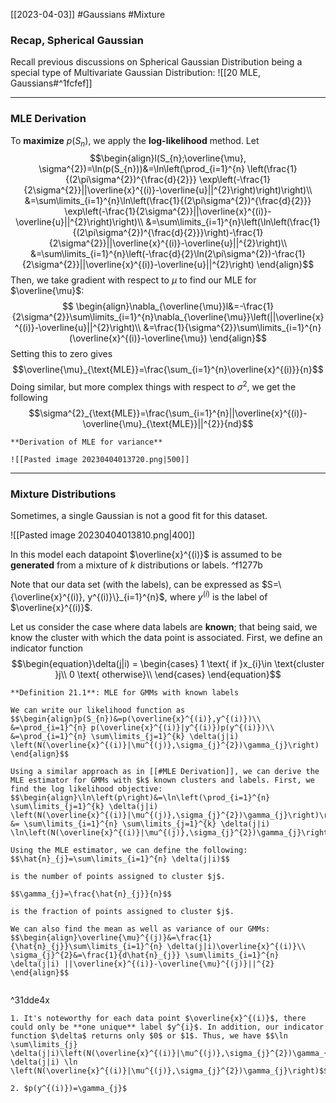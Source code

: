 [[2023-04-03]] #Gaussians #Mixture

### Recap, Spherical Gaussian
Recall previous discussions on Spherical Gaussian Distribution being a special type of Multivariate Gaussian Distribution: ![[20 MLE, Gaussians#^1fcfef]]

---

### MLE Derivation
To **maximize** $p(S_n)$, we apply the **log-likelihood** method. Let $$\begin{align}l(S_{n};\overline{\mu}, \sigma^{2})=\ln(p(S_{n}))&=\ln\left(\prod_{i=1}^{n} \left(\frac{1}{(2\pi\sigma^{2})^{\frac{d}{2}}} \exp\left(-\frac{1}{2\sigma^{2}}||\overline{x}^{(i)}-\overline{u}||^{2}\right)\right)\right)\\
&=\sum\limits_{i=1}^{n}\ln\left(\frac{1}{(2\pi\sigma^{2})^{\frac{d}{2}}} \exp\left(-\frac{1}{2\sigma^{2}}||\overline{x}^{(i)}-\overline{u}||^{2}\right)\right)\\
&=\sum\limits_{i=1}^{n}\left(\ln\left(\frac{1}{(2\pi\sigma^{2})^{\frac{d}{2}}}\right)-\frac{1}{2\sigma^{2}}||\overline{x}^{(i)}-\overline{u}||^{2}\right)\\
&=\sum\limits_{i=1}^{n}\left(-\frac{d}{2}\ln(2\pi\sigma^{2})-\frac{1}{2\sigma^{2}}||\overline{x}^{(i)}-\overline{u}||^{2}\right)
\end{align}$$
Then, we take gradient with respect to $\mu$ to find our MLE for $\overline{\mu}$: $$
\begin{align}\nabla_{\overline{\mu}}l&=-\frac{1}{2\sigma^{2}}\sum\limits_{i=1}^{n}\nabla_{\overline{\mu}}\left(||\overline{x}^{(i)}-\overline{u}||^{2}\right)\\
&=\frac{1}{\sigma^{2}}\sum\limits_{i=1}^{n}(\overline{x}^{(i)}-\overline{\mu})
\end{align}$$
Setting this to zero gives $$\overline{\mu}_{\text{MLE}}=\frac{\sum_{i=1}^{n}\overline{x}^{(i)}}{n}$$
Doing similar, but more complex things with respect to $\sigma^{2}$, we get the following $$\sigma^{2}_{\text{MLE}}=\frac{\sum_{i=1}^{n}||\overline{x}^{(i)}-\overline{\mu}_{\text{MLE}}||^{2}}{nd}$$

```ad-info
**Derivation of MLE for variance**

![[Pasted image 20230404013720.png|500]]

```

---

### Mixture Distributions
Sometimes, a single Gaussian is not a good fit for this dataset.

![[Pasted image 20230404013810.png|400]]

In this model each datapoint $\overline{x}^{(i)}$ is assumed to be **generated** from a mixture of $k$ distributions or labels. ^f1277b

Note that our data set (with the labels), can be expressed as $S=\{\overline{x}^{(i)}, y^{(i)}\}_{i=1}^{n}$, where $y^{(i)}$ is the label of $\overline{x}^{(i)}$.

Let us consider the case where data labels are **known**; that being said, we know the cluster with which the data point is associated. First, we define an indicator function $$\begin{equation}\delta(j|i) =
    \begin{cases}
      1 \text{ if }x_{i}\in \text{cluster }j\\
      0 \text{ otherwise}\\
    \end{cases} \end{equation}$$
```ad-important
**Definition 21.1**: MLE for GMMs with known labels

We can write our likelihood function as $$\begin{align}p(S_{n})&=p(\overline{x}^{(i)},y^{(i)})\\
&=\prod_{i=1}^{n} p(\overline{x}^{(i)}|y^{(i)})p(y^{(i)})\\
&=\prod_{i=1}^{n} \sum\limits_{j=1}^{k} \delta(j|i) \left(N(\overline{x}^{(i)}|\mu^{(j)},\sigma_{j}^{2})\gamma_{j}\right)
\end{align}$$

Using a similar approach as in [[#MLE Derivation]], we can derive the MLE estimator for GMMs with $k$ known clusters and labels. First, we find the log likelihood objective:
$$\begin{align}\ln\left(p\right)&=\ln\left(\prod_{i=1}^{n} \sum\limits_{j=1}^{k} \delta(j|i) \left(N(\overline{x}^{(i)}|\mu^{(j)},\sigma_{j}^{2})\gamma_{j}\right)\right)\\
&= \sum\limits_{i=1}^{n} \sum\limits_{j=1}^{k} \delta(j|i) \ln\left(N(\overline{x}^{(i)}|\mu^{(j)},\sigma_{j}^{2})\gamma_{j}\right)\end{align}$$

Using the MLE estimator, we can define the following:
$$\hat{n}_{j}=\sum\limits_{i=1}^{n} \delta(j|i)$$

is the number of points assigned to cluster $j$.

$$\gamma_{j}=\frac{\hat{n}_{j}}{n}$$

is the fraction of points assigned to cluster $j$.

We can also find the mean as well as variance of our GMMs: $$\begin{align}\overline{\mu}^{(j)}&=\frac{1}{\hat{n}_{j}}\sum\limits_{i=1}^{n} \delta(j|i)\overline{x}^{(i)}\\
\sigma_{j}^{2}&=\frac{1}{d\hat{n}_{j}} \sum\limits_{i=1}^{n} \delta(j|i) ||\overline{x}^{(i)}-\overline{\mu}^{(j)}||^{2}
\end{align}$$


```

^31dde4x

```ad-note
1. It's noteworthy for each data point $\overline{x}^{(i)}$, there could only be **one unique** label $y^{i}$. In addition, our indicator function $\delta$ returns only $0$ or $1$. Thus, we have $$\ln \sum\limits_{j} \delta(j|i)\left(N(\overline{x}^{(i)}|\mu^{(j)},\sigma_{j}^{2})\gamma_{j}\right)=\sum\limits_{j} \delta(j|i) \ln  \left(N(\overline{x}^{(i)}|\mu^{(j)},\sigma_{j}^{2})\gamma_{j}\right)$$

2. $p(y^{(i)})=\gamma_{j}$
```

